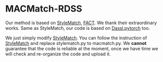 # MACMatch-RDSS
Our method is based on [StyleMatch](https://github.com/KaiyangZhou/ssdg-benchmark), [FACT](https://github.com/MediaBrain-SJTU/FACT). We thank their extraordinary works. Same as StyleMatch, our code is based on [Dassl.pytorch](https://github.com/KaiyangZhou/Dassl.pytorch) too.

We just simply modify [StyleMatch](https://github.com/KaiyangZhou/ssdg-benchmark). You can follow the instruction of [StyleMatch](https://github.com/KaiyangZhou/ssdg-benchmark) and replace stylematch.py to macmatch.py. We **cannot** guarantee that the code is reliable at the moment, once we have time we will check and re-organize the code and upload it.
